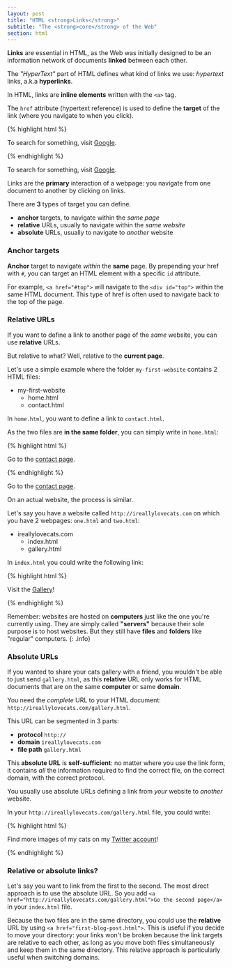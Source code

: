 ```yaml
---
layout: post
title: "HTML <strong>Links</strong>"
subtitle: "The <strong>core</strong> of the Web"
section: html
---
```


**Links** are essential in HTML, as the Web was initially designed to be an information network of documents **linked** between each other.

The _"HyperText"_ part of HTML defines what kind of links we use: _hypertext_ links, a.k.a **hyperlinks**.

In HTML, links are **inline elements** written with the `<a>` tag.

The `href` attribute (hypertext reference) is used to define the **target** of the link (where you navigate to when you click).

{% highlight html %}
<p>
  To search for something, visit <a href="http://www.google.com">Google</a>.
</p>
{% endhighlight %}

<div class="result">
  <p>
    To search for something, visit <a href="http://www.google.com">Google</a>.
  </p>
</div>

Links are the **primary** interaction of a webpage: you navigate from one document to another by clicking on links.

There are **3** types of target you can define.

* **anchor** targets, to navigate within the _same page_
* **relative** URLs, usually to navigate within the _same website_
* **absolute** URLs, usually to navigate to _another_ website

### Anchor targets

**Anchor** target to navigate _within_ the **same** page. By prepending your href with `#`, you can target an HTML element with a specific `id` attribute.

For example, `<a href="#top">` will navigate to the `<div id="top">` within the same HTML document. This type of href is often used to navigate back to the top of the page.

### Relative URLs

If you want to define a link to another page of the _same_ website, you can use **relative** URLs.

But relative to what? Well, relative to the **current page**.

Let's use a simple example where the folder `my-first-website` contains 2 HTML files:

<ul class="files">
  <li>
    <i class="fa fa-folder-o"></i>
    my-first-website
    <ul>
      <li>
        <i class="fa fa-file-code-o"></i>
        home.html
      </li>
      <li>
        <i class="fa fa-file-code-o"></i>
        contact.html
      </li>
    </ul>
  </li>
</ul>

In `home.html`, you want to define a link to `contact.html`.

As the two files are **in the same folder**, you can simply write in `home.html`:

{% highlight html %}
<p>
  Go to the <a href="contact.html">contact page</a>.
</p>
{% endhighlight %}

<div class="result">
  <p>
    Go to the <a href="contact.html">contact page</a>.
  </p>
</div>

On an actual website, the process is similar.

Let's say you have a website called `http://ireallylovecats.com` on which you have 2 webpages: `one.html` and `two.html`:

<ul class="files">
  <li>
    <i class="fa fa-folder-o"></i>
    ireallylovecats.com
    <ul>
      <li>
        <i class="fa fa-file-code-o"></i>
        index.html
      </li>
      <li>
        <i class="fa fa-file-code-o"></i>
        gallery.html
      </li>
    </ul>
  </li>
</ul>

In `index.html` you could write the following link:

{% highlight html %}
<p>
  Visit the <a href="gallery.html">Gallery</a>!
</p>
{% endhighlight %}

Remember: websites are hosted on **computers** just like the one you're currently using. They are simply called **"servers"** because their sole purpose is to host websites. But they still have **files** and **folders** like "regular" computers.
{: .info}

### Absolute URLs

If you wanted to share your cats gallery with a friend, you wouldn't be able to just send `gallery.html`, as this **relative** URL only works for HTML documents that are on the same **computer** or same **domain**.

You need the _complete_ URL to your HTML document: `http://ireallylovecats.com/gallery.html`.

This URL can be segmented in 3 parts:

* **protocol** `http://`
* **domain** `ireallylovecats.com`
* **file path** `gallery.html`

This **absolute URL** is **self-sufficient**: no matter where you use the link form, it contains _all_ the information required to find the correct file, on the correct domain, with the correct protocol.

You usually use absolute URLs defining a link from _your_ website to _another_ website.

In your `http://ireallylovecats.com/gallery.html` file, you could write:

{% highlight html %}
<p>
  Find more images of my cats on my <a href="https://twitter.com/ireallylovecats">Twitter account</a>!
</p>
{% endhighlight %}

### Relative or absolute links?

Let's say you want to link from the first to the second. The most direct approach is to use the absolute URL. So you add `<a href="http://ireallylovecats.com/gallery.html">Go the second page</a>` in your `index.html` file.

Because the two files are in the same directory, you could use the **relative** URL by using `<a href="first-blog-post.html">`. This is useful if you decide to move your directory: your links won't be broken because the link targets are relative to each other, as long as you move both files simultaneously and keep them in the same directory. This relative approach is particularly useful when switching domains.
